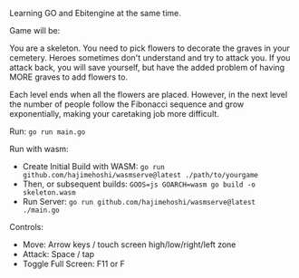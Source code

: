Learning GO and Ebitengine at the same time.

Game will be:

You are a skeleton. You need to pick flowers to decorate the graves in your cemetery. Heroes sometimes don't understand and try to attack you. If you attack back, you will save yourself, but have the added problem of having MORE graves to add flowers to.

Each level ends when all the flowers are placed. However, in the next level the number of people follow the Fibonacci sequence and grow exponentially, making your caretaking job more difficult.

Run:
`go run main.go`

Run with wasm:
- Create Initial Build with WASM: `go run github.com/hajimehoshi/wasmserve@latest ./path/to/yourgame`
- Then, or subsequent builds: `GOOS=js GOARCH=wasm go build -o skeleton.wasm`      
- Run Server: `go run github.com/hajimehoshi/wasmserve@latest ./main.go`

Controls:
- Move: Arrow keys / touch screen high/low/right/left zone
- Attack: Space / tap
- Toggle Full Screen: F11 or F